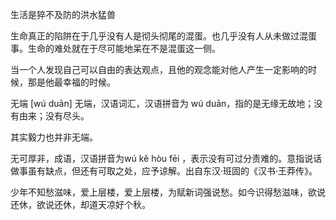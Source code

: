 

生活是猝不及防的洪水猛兽

生命真正的陷阱在于几乎没有人是彻头彻尾的混蛋。也几乎没有人从未做过混蛋事。生命的难处就在于尽可能地呆在不是混蛋这一侧。

当一个人发现自己可以自由的表达观点，且他的观念能对他人产生一定影响的时候，那是他最幸福的时候。

无端 [wú duān]
无端，汉语词汇，汉语拼音为 wú duān，指的是无缘无故地；没有由来；没有尽头。

其实毅力也并非无端。

无可厚非，成语，汉语拼音为wú kě hòu fēi ，表示没有可过分责难的。意指说话做事虽有缺点，但还有可取之处，应予谅解。出自东汉·班固的《汉书·王莽传》。

少年不知愁滋味，爱上层楼，爱上层楼，为赋新词强说愁。如今识得愁滋味，欲说还休，欲说还休，却道天凉好个秋。
